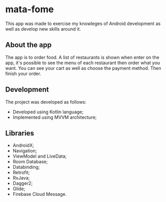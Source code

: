 # mata-fome

This app was made to exercise my knowleges of Android development as well as develop new skills around it.

## About the app
The app is to order food. A list of restaurants is shown when enter on the app, it's possible to see the menu of each restaurant then order what you want. You can see your cart as well as choose the payment method. Then finish your order.

## Development
The project was developed as follows:
* Developed using Kotlin language;
* Implemented using MVVM architecture;

## Libraries
* AndroidX;
* Navigation;
* ViewModel and LiveData;
* Room Database;
* Databinding;
* Retrofit;
* RxJava;
* Dagger2;
* Glide;
* Firebase Cloud Message.
